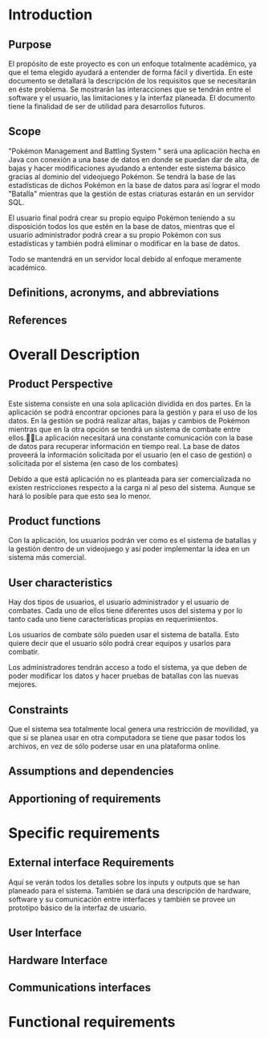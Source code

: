 # Introduction## PurposeEl propósito de este proyecto es con un enfoque totalmente académico, ya que el tema elegido ayudará a entender de forma fácil y divertida. En este documento se detallará la descripción de los requisitos que se necesitarán en éste problema. Se mostrarán las interacciones que se tendrán entre el software y el usuario, las limitaciones y la interfaz planeada. El documento tiene la finalidad de ser de utilidad para desarrollos futuros.## Scope"Pokémon Management and Battling System " será una aplicación hecha en Java con conexión a una base de datos en donde se puedan dar de alta, de bajas y hacer modificaciones ayudando a entender este sistema básico gracias al dominio del videojuego Pokémon. Se tendrá la base de las estadísticas de dichos Pokémon en la base de datos para así lograr el modo "Batalla" mientras que la gestión de estas criaturas estarán en un servidor SQL.El usuario final podrá crear su propio equipo Pokémon teniendo a su disposición todos los que estén en la base de datos, mientras que el usuario administrador podrá crear a su propio Pokémon con sus estadísticas y también podrá eliminar o modificar en la base de datos.Todo se mantendrá en un servidor local debido al enfoque meramente académico.## Definitions, acronyms, and abbreviations## References# Overall Description## Product PerspectiveEste sistema consiste en una sola aplicación dividida en dos partes. En la aplicación se podrá encontrar opciones para la gestión y para el uso de los datos. En la gestión se podrá realizar altas, bajas y cambios de Pokémon mientras que en la otra opción se tendrá un sistema de combate entre ellos.La aplicación necesitará una constante comunicación con la base de datos para recuperar información en tiempo real. La base de datos proveerá la información solicitada por el usuario (en el caso de gestión) o solicitada por el sistema (en caso de los combates)Debido a que está aplicación no es planteada para ser comercializada no existen restricciones respecto a la carga ni al peso del sistema. Aunque se hará lo posible para que esto sea lo menor.## Product functionsCon la aplicación, los usuarios podrán ver como es el sistema de batallas y la gestión dentro de un videojuego y así poder implementar la idea en un sistema más comercial.## User characteristicsHay dos tipos de usuarios, el usuario administrador y el usuario de combates. Cada uno de ellos tiene diferentes usos del sistema y por lo tanto cada uno tiene características propias en requerimientos.Los usuarios de combate sólo pueden usar el sistema de batalla. Esto quiere decir que el usuario sólo podrá crear equipos y usarlos para combatir.Los administradores tendrán acceso a todo el sistema, ya que deben de poder modificar los datos y hacer pruebas de batallas con las nuevas mejores.## ConstraintsQue el sistema sea totalmente local genera una restricción de movilidad, ya que si se planea usar en otra computadora se tiene que pasar todos los archivos, en vez de sólo poderse usar en una plataforma online.## Assumptions and dependencies## Apportioning of requirements# Specific requirements## External interface RequirementsAquí se verán todos los detalles sobre los inputs y outputs que se han planeado para el sistema. También se dará una descripción de hardware, software y su comunicación entre interfaces y también se provee un prototipo básico de la interfaz de usuario.## User Interface## Hardware Interface## Communications interfaces# Functional requirements